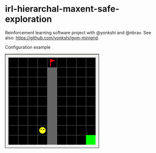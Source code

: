 # irl-hierarchal-maxent-safe-exploration
Reinforcement learning software project with @yonkshi and @nbrav.
See also: https://github.com/yonkshi/gym-minigrid.

Configuration example

![Screenshot1](plots/corridor/corridor.png)
